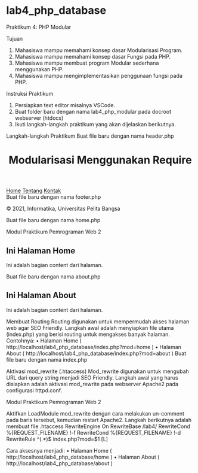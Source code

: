 # lab4_php_database
Praktikum 4: PHP Modular

Tujuan
1. Mahasiswa mampu memahami konsep dasar Modularisasi Program.
2. Mahasiswa mampu memahami konsep dasar Fungsi pada PHP.
3. Mahasiswa mampu membuat program Modular sederhana menggunakan PHP.
4. Mahasiswa mampu mengimplementasikan penggunaan fungsi pada PHP.

Instruksi Praktikum
1. Persiapkan text editor misalnya VSCode.
2. Buat folder baru dengan nama lab4_php_modular pada docroot webserver (htdocs)
3. Ikuti langkah-langkah praktikum yang akan dijelaskan berikutnya.

Langkah-langkah Praktikum
Buat file baru dengan nama header.php
<!DOCTYPE html>
<html lang="en">
<head>
<meta charset="UTF-8">
<title>Contoh Modularisasi</title>
<link href="style.css" rel="stylesheet" type="text/stylesheet"
media="screen" />
</head>
<body>
<div class="container">
<header>
<h1>Modularisasi Menggunakan Require</h1>
</header>
<nav>
<a href="home.php">Home</a>
<a href="about.php">Tentang</a>
<a href="kontak.php">Kontak</a>
</nav>
Buat file baru dengan nama footer.php
<footer>
<p>&copy; 2021, Informatika, Universitas Pelita Bangsa</p>
</footer>
</div>
</body>
</html>
Buat file baru dengan nama home.php
<?php require('header.php'); ?>
<div class="content">

Modul Praktikum Pemrograman Web 2

<h2>Ini Halaman Home</h2>
<p>Ini adalah bagian content dari halaman.</p>
</div>
<?php require('footer.php'); ?>
Buat file baru dengan nama about.php
<?php require('header.php'); ?>
<div class="content">
<h2>Ini Halaman About</h2>
<p>Ini adalah bagian content dari halaman.</p>
</div>
<?php require('footer.php'); ?>
Membuat Routing
Routing digunakan untuk mempermudah akses halaman web agar SEO Friendly.
Langkah awal adalah menyiapkan file utama (index.php) yang berisi routing untuk mengakses banyak
halaman.
Contohnya:
• Halaman Home ( http://localhost/lab4_php_database/index.php?mod=home )
• Halaman About ( http://localhost/lab4_php_database/index.php?mod=about )
Buat file baru dengan nama index.php
<?php
$mod = $_REQUEST['mod'];
switch ($mod) {
case "home":
require("home.php");
break;
case "about":
require("about");
break;
else:
require("home.php");
}
?>

Aktivasi mod_rewrite (.htaccess)
Mod_rewrite digunakan untuk mengubah URL dari query string menjadi SEO Friendly.
Langkah awal yang harus disiapkan adalah aktivasi mod_rewrite pada webserver Apache2 pada
configurasi httpd.conf.

Modul Praktikum Pemrograman Web 2

Aktifkan LoadModule mod_rewrite dengan cara melakukan un-comment pada baris tersebut,
kemudian restart Apache2.
Langkah berikutnya adalah membuat file .htaccess
<IfModule mod_rewrite.c>
RewriteEngine On
RewriteBase /lab4/
RewriteCond %{REQUEST_FILENAME} !-f
RewriteCond %{REQUEST_FILENAME} !-d
RewriteRule ^(.*)$ index.php?mod=$1 [L]
</IfModule>

Cara aksesnya menjadi:
• Halaman Home ( http://localhost/lab4_php_database/home )
• Halaman About ( http://localhost/lab4_php_database/about )
